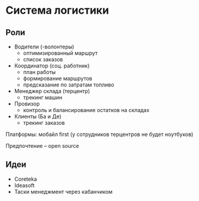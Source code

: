 # Система логистики

## Роли

* Водители \(-волонтеры\)
  * оптимизированный маршрут
  * список заказов
* Координатор \(соц. работник\)
  * план работы
  * формирование маршрутов
  * предсказание по затратам топливо
* Менеджер склада \(терцентр\)
  * трекинг машин
* Провизор
  * контроль и балансирование остатков на складах
* Клиенты \(Ба и Де\)
  * трекинг заказов

Платформы: мобайл first \(у сотрудников терцентров не будет ноутбуков\)

Предпочтение – open source

## Идеи

* Coreteka
* Ideasoft
* Таски менеджмент через кабанчиком

